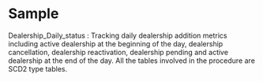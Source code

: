 # Sample
Dealership_Daily_status : Tracking daily dealership addition metrics including active dealership at the beginning of the day, dealership cancellation, dealership reactivation, dealership pending and active dealership at the end of the day. All the tables involved in the procedure  are SCD2 type tables.
	